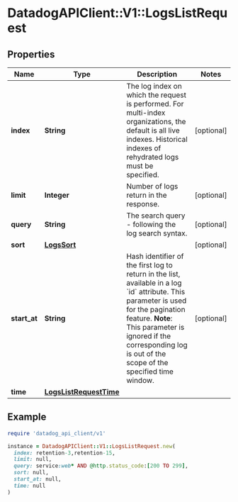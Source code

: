 # DatadogAPIClient::V1::LogsListRequest

## Properties

| Name         | Type                                              | Description                                                                                                                                                                                                                                                            | Notes      |
| ------------ | ------------------------------------------------- | ---------------------------------------------------------------------------------------------------------------------------------------------------------------------------------------------------------------------------------------------------------------------- | ---------- |
| **index**    | **String**                                        | The log index on which the request is performed. For multi-index organizations, the default is all live indexes. Historical indexes of rehydrated logs must be specified.                                                                                              | [optional] |
| **limit**    | **Integer**                                       | Number of logs return in the response.                                                                                                                                                                                                                                 | [optional] |
| **query**    | **String**                                        | The search query - following the log search syntax.                                                                                                                                                                                                                    | [optional] |
| **sort**     | [**LogsSort**](LogsSort.md)                       |                                                                                                                                                                                                                                                                        | [optional] |
| **start_at** | **String**                                        | Hash identifier of the first log to return in the list, available in a log &#x60;id&#x60; attribute. This parameter is used for the pagination feature. **Note**: This parameter is ignored if the corresponding log is out of the scope of the specified time window. | [optional] |
| **time**     | [**LogsListRequestTime**](LogsListRequestTime.md) |                                                                                                                                                                                                                                                                        |            |

## Example

```ruby
require 'datadog_api_client/v1'

instance = DatadogAPIClient::V1::LogsListRequest.new(
  index: retention-3,retention-15,
  limit: null,
  query: service:web* AND @http.status_code:[200 TO 299],
  sort: null,
  start_at: null,
  time: null
)
```
